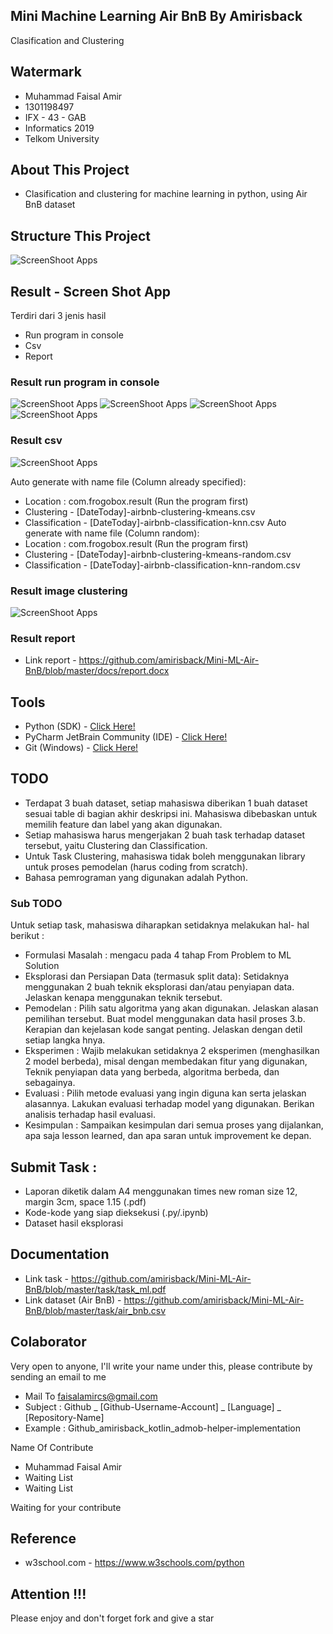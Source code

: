## Mini Machine Learning Air BnB By Amirisback
Clasification and Clustering

## Watermark
- Muhammad Faisal Amir
- 1301198497
- IFX - 43 - GAB
- Informatics 2019
- Telkom University

## About This Project
- Clasification and clustering for machine learning in python, using Air BnB dataset

## Structure This Project
![ScreenShoot Apps](docs/image/ss_stucture.PNG?raw=true)

## Result - Screen Shot App
Terdiri dari 3 jenis hasil
- Run program in console
- Csv
- Report

### Result run program in console
![ScreenShoot Apps](docs/image/ss_1.jpg?raw=true)
![ScreenShoot Apps](docs/image/ss_2.jpg?raw=true)
![ScreenShoot Apps](docs/image/ss_3.jpg?raw=true)
![ScreenShoot Apps](docs/image/ss_4.jpg?raw=true)

### Result csv
![ScreenShoot Apps](docs/image/ss_generated_file.PNG?raw=true)

Auto generate with name file (Column already specified):
- Location : com.frogobox.result (Run the program first)
- Clustering - [DateToday]-airbnb-clustering-kmeans.csv
- Classification - [DateToday]-airbnb-classification-knn.csv
Auto generate with name file (Column random):
- Location : com.frogobox.result (Run the program first)
- Clustering - [DateToday]-airbnb-clustering-kmeans-random.csv
- Classification - [DateToday]-airbnb-classification-knn-random.csv

### Result image clustering
![ScreenShoot Apps](docs/image/result-cluster.png?raw=true)

### Result report
- Link report - https://github.com/amirisback/Mini-ML-Air-BnB/blob/master/docs/report.docx

## Tools
- Python (SDK) - [Click Here!](https://www.python.org/downloads/)
- PyCharm JetBrain Community (IDE) - [Click Here!](https://www.jetbrains.com/pycharm/download/download-thanks.html?platform=windows&code=PCC)
- Git (Windows) - [Click Here!](https://git-scm.com/download/win) 

## TODO
- Terdapat 3 buah dataset, setiap mahasiswa  diberikan 1 buah  dataset sesuai table di bagian akhir deskripsi ini.  Mahasiswa dibebaskan untuk memilih feature dan label yang akan digunakan.  
- Setiap mahasiswa  harus  mengerjakan 2 buah task  terhadap dataset tersebut, yaitu Clustering dan  Classification. 
- Untuk Task Clustering, mahasiswa  tidak boleh menggunakan library   untuk proses pemodelan (harus coding from scratch). 
- Bahasa pemrograman yang digunakan adalah Python. 

### Sub TODO
Untuk setiap task, mahasiswa diharapkan setidaknya melakukan hal- hal berikut :  
- Formulasi Masalah : mengacu pada 4 tahap From Problem to ML Solution  
- Eksplorasi dan Persiapan Data (termasuk split data): Setidaknya menggunakan 2 buah teknik eksplorasi dan/atau penyiapan data. Jelaskan kenapa menggunakan teknik tersebut.  
- Pemodelan : Pilih satu algoritma yang akan digunakan. Jelaskan alasan pemilihan tersebut. Buat model menggunakan data hasil proses 3.b. Kerapian dan kejelasan kode sangat penting. Jelaskan dengan detil setiap langka hnya. 
- Eksperimen : Wajib melakukan setidaknya 2 eksperimen (menghasilkan 2 model berbeda), misal dengan membedakan fitur yang digunakan, Teknik penyiapan data yang berbeda, algoritma berbeda, dan sebagainya.  
- Evaluasi : Pilih metode evaluasi yang ingin diguna kan serta jelaskan alasannya. Lakukan evaluasi terhadap model yang digunakan. Berikan analisis terhadap hasil evaluasi.  
- Kesimpulan : Sampaikan kesimpulan dari semua proses yang dijalankan, apa saja lesson learned, dan apa saran untuk improvement ke depan.
 
## Submit Task :
- Laporan diketik dalam A4 menggunakan   times new roman size 12, margin 3cm, space 1.15 (.pdf)  
- Kode-kode yang siap dieksekusi (.py/.ipynb) 
- Dataset hasil eksplorasi 

## Documentation
- Link task - https://github.com/amirisback/Mini-ML-Air-BnB/blob/master/task/task_ml.pdf
- Link dataset (Air BnB) -  https://github.com/amirisback/Mini-ML-Air-BnB/blob/master/task/air_bnb.csv

## Colaborator
Very open to anyone, I'll write your name under this, please contribute by sending an email to me

- Mail To faisalamircs@gmail.com
- Subject : Github _ [Github-Username-Account] _ [Language] _ [Repository-Name]
- Example : Github_amirisback_kotlin_admob-helper-implementation

Name Of Contribute
- Muhammad Faisal Amir
- Waiting List
- Waiting List

Waiting for your contribute

## Reference
- w3school.com - https://www.w3schools.com/python

## Attention !!!
Please enjoy and don't forget fork and give a star
